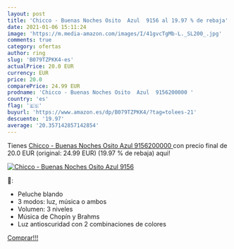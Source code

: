 ```yaml
---
layout: post
title: 'Chicco - Buenas Noches Osito  Azul  9156 al 19.97 % de rebaja'
date: 2021-01-06 15:11:24
image: 'https://m.media-amazon.com/images/I/41gvcTgMb-L._SL200_.jpg'
comments: true
category: ofertas
author: ring
slug: 'B079TZPKK4-es'
actualPrice: 20.0 EUR
currency: EUR
price: 20.0
comparePrice: 24.99 EUR
prodname: 'Chicco - Buenas Noches Osito  Azul  9156200000 '
country: 'es'
flag: '🇪🇸'
buyurl: 'https://www.amazon.es/dp/B079TZPKK4/?tag=tolees-21'
descuento: '19.97'
average: '20.357142857142854'
---
```


Tienes [Chicco - Buenas Noches Osito  Azul  9156200000 ](https://www.amazon.es/dp/B079TZPKK4/?tag=tolees-21) con precio final de  20.0 EUR (original: 24.99 EUR) (19.97 %  de rebaja) aqui!

[![Chicco - Buenas Noches Osito  Azul  9156](https://m.media-amazon.com/images/I/41gvcTgMb-L._SL200_.jpg)](https://www.amazon.es/dp/B079TZPKK4/?tag=tolees-21)

🔎:

- Peluche blando
- 3 modos: luz, música o ambos
- Volumen: 3 niveles
- Música de Chopín y Brahms
- Luz antioscuridad con 2 combinaciones de colores

[Comprar!!!](https://www.amazon.es/dp/B079TZPKK4/?tag=tolees-21)
